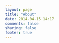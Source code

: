 ```yaml
---
layout: page
title: "About"
date: 2014-04-15 14:17
comments: false
sharing: false
footer: true
---
```

